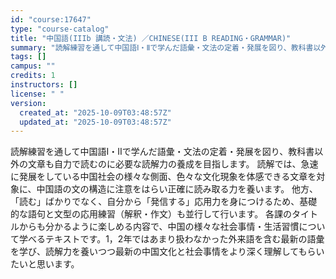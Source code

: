 ```yaml
---
id: "course:17647"
type: "course-catalog"
title: "中国語(IIIb 講読・文法) ／CHINESE(III B READING・GRAMMAR)"
summary: "読解練習を通して中国語Ⅰ・Ⅱで学んだ語彙・文法の定着・発展を図り、教科書以外の文章も自力で読むのに必要な読解力の養成を目指します。 読解では、急速に発展をしている中国社会の様々な側面、色々な文化現象を体感できる文章を対象に、中国語の文の構造…"
tags: []
campus: ""
credits: 1
instructors: []
license: " "
version:
  created_at: "2025-10-09T03:48:57Z"
  updated_at: "2025-10-09T03:48:57Z"
---
```


読解練習を通して中国語Ⅰ・Ⅱで学んだ語彙・文法の定着・発展を図り、教科書以外の文章も自力で読むのに必要な読解力の養成を目指します。 読解では、急速に発展をしている中国社会の様々な側面、色々な文化現象を体感できる文章を対象に、中国語の文の構造に注意をはらい正確に読み取る力を養います。 他方、「読む」ばかりでなく、自分から「発信する」応用力を身につけるため、基礎的な語句と文型の応用練習（解釈・作文）も並行して行います。 各課のタイトルからも分かるように楽しめる内容で、中国の様々な社会事情・生活習慣について学べるテキストです。1，2年ではあまり扱わなかった外来語を含む最新の語彙を学び、読解力を養いつつ最新の中国文化と社会事情をより深く理解してもらいたいと思います。
